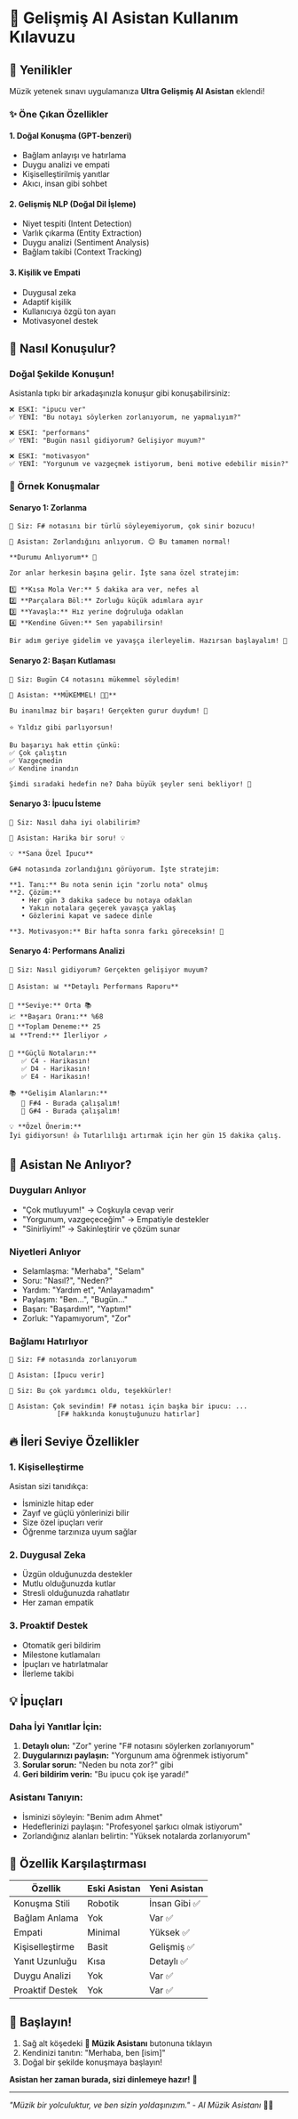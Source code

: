 # 🤖 Gelişmiş AI Asistan Kullanım Kılavuzu

## 🌟 Yenilikler

Müzik yetenek sınavı uygulamanıza **Ultra Gelişmiş AI Asistan** eklendi!

### ✨ Öne Çıkan Özellikler

#### 1. **Doğal Konuşma (GPT-benzeri)**
- Bağlam anlayışı ve hatırlama
- Duygu analizi ve empati
- Kişiselleştirilmiş yanıtlar
- Akıcı, insan gibi sohbet

#### 2. **Gelişmiş NLP (Doğal Dil İşleme)**
- Niyet tespiti (Intent Detection)
- Varlık çıkarma (Entity Extraction)
- Duygu analizi (Sentiment Analysis)
- Bağlam takibi (Context Tracking)

#### 3. **Kişilik ve Empati**
- Duygusal zeka
- Adaptif kişilik
- Kullanıcıya özgü ton ayarı
- Motivasyonel destek

## 💬 Nasıl Konuşulur?

### Doğal Şekilde Konuşun!

Asistanla tıpkı bir arkadaşınızla konuşur gibi konuşabilirsiniz:

```
❌ ESKI: "ipucu ver"
✅ YENİ: "Bu notayı söylerken zorlanıyorum, ne yapmalıyım?"

❌ ESKI: "performans"
✅ YENİ: "Bugün nasıl gidiyorum? Gelişiyor muyum?"

❌ ESKI: "motivasyon"
✅ YENİ: "Yorgunum ve vazgeçmek istiyorum, beni motive edebilir misin?"
```

### 🎯 Örnek Konuşmalar

#### Senaryo 1: Zorlanma
```
👤 Siz: F# notasını bir türlü söyleyemiyorum, çok sinir bozucu!

🎵 Asistan: Zorlandığını anlıyorum. 😊 Bu tamamen normal!

**Durumu Anlıyorum** 🤗

Zor anlar herkesin başına gelir. İşte sana özel stratejim:

1️⃣ **Kısa Mola Ver:** 5 dakika ara ver, nefes al
2️⃣ **Parçalara Böl:** Zorluğu küçük adımlara ayır
3️⃣ **Yavaşla:** Hız yerine doğruluğa odaklan
4️⃣ **Kendine Güven:** Sen yapabilirsin!

Bir adım geriye gidelim ve yavaşça ilerleyelim. Hazırsan başlayalım! 💪
```

#### Senaryo 2: Başarı Kutlaması
```
👤 Siz: Bugün C4 notasını mükemmel söyledim!

🎵 Asistan: **MÜKEMMEL! 🎉🎊**

Bu inanılmaz bir başarı! Gerçekten gurur duydum! 🌟

⭐ Yıldız gibi parlıyorsun!

Bu başarıyı hak ettin çünkü:
✅ Çok çalıştın
✅ Vazgeçmedin
✅ Kendine inandın

Şimdi sıradaki hedefin ne? Daha büyük şeyler seni bekliyor! 🚀
```

#### Senaryo 3: İpucu İsteme
```
👤 Siz: Nasıl daha iyi olabilirim?

🎵 Asistan: Harika bir soru! 💡

💡 **Sana Özel İpucu**

G#4 notasında zorlandığını görüyorum. İşte stratejim:

**1. Tanı:** Bu nota senin için "zorlu nota" olmuş
**2. Çözüm:**
   • Her gün 3 dakika sadece bu notaya odaklan
   • Yakın notalara geçerek yavaşça yaklaş
   • Gözlerini kapat ve sadece dinle

**3. Motivasyon:** Bir hafta sonra farkı göreceksin! 🚀
```

#### Senaryo 4: Performans Analizi
```
👤 Siz: Nasıl gidiyorum? Gerçekten gelişiyor muyum?

🎵 Asistan: 📊 **Detaylı Performans Raporu**

🏅 **Seviye:** Orta 📚
📈 **Başarı Oranı:** %68
🎯 **Toplam Deneme:** 25
📊 **Trend:** İlerliyor ↗️

💪 **Güçlü Notaların:**
   ✅ C4 - Harikasın!
   ✅ D4 - Harikasın!
   ✅ E4 - Harikasın!

📚 **Gelişim Alanların:**
   🎯 F#4 - Burada çalışalım!
   🎯 G#4 - Burada çalışalım!

💡 **Özel Önerim:**
İyi gidiyorsun! 👍 Tutarlılığı artırmak için her gün 15 dakika çalış.
```

## 🎯 Asistan Ne Anlıyor?

### Duyguları Anlıyor
- "Çok mutluyum!" → Coşkuyla cevap verir
- "Yorgunum, vazgeçeceğim" → Empatiyle destekler
- "Sinirliyim!" → Sakinleştirir ve çözüm sunar

### Niyetleri Anlıyor
- Selamlaşma: "Merhaba", "Selam"
- Soru: "Nasıl?", "Neden?"
- Yardım: "Yardım et", "Anlayamadım"
- Paylaşım: "Ben...", "Bugün..."
- Başarı: "Başardım!", "Yaptım!"
- Zorluk: "Yapamıyorum", "Zor"

### Bağlamı Hatırlıyor
```
👤 Siz: F# notasında zorlanıyorum

🎵 Asistan: [İpucu verir]

👤 Siz: Bu çok yardımcı oldu, teşekkürler!

🎵 Asistan: Çok sevindim! F# notası için başka bir ipucu: ...
            [F# hakkında konuştuğunuzu hatırlar]
```

## 🔥 İleri Seviye Özellikler

### 1. Kişiselleştirme
Asistan sizi tanıdıkça:
- İsminizle hitap eder
- Zayıf ve güçlü yönlerinizi bilir
- Size özel ipuçları verir
- Öğrenme tarzınıza uyum sağlar

### 2. Duygusal Zeka
- Üzgün olduğunuzda destekler
- Mutlu olduğunuzda kutlar
- Stresli olduğunuzda rahatlatır
- Her zaman empatik

### 3. Proaktif Destek
- Otomatik geri bildirim
- Milestone kutlamaları
- İpuçları ve hatırlatmalar
- İlerleme takibi

## 💡 İpuçları

### Daha İyi Yanıtlar İçin:
1. **Detaylı olun:** "Zor" yerine "F# notasını söylerken zorlanıyorum"
2. **Duygularınızı paylaşın:** "Yorgunum ama öğrenmek istiyorum"
3. **Sorular sorun:** "Neden bu nota zor?" gibi
4. **Geri bildirim verin:** "Bu ipucu çok işe yaradı!"

### Asistanı Tanıyın:
- İsminizi söyleyin: "Benim adım Ahmet"
- Hedeflerinizi paylaşın: "Profesyonel şarkıcı olmak istiyorum"
- Zorlandığınız alanları belirtin: "Yüksek notalarda zorlanıyorum"

## 🎵 Özellik Karşılaştırması

| Özellik | Eski Asistan | Yeni Asistan |
|---------|--------------|--------------|
| Konuşma Stili | Robotik | İnsan Gibi ✅ |
| Bağlam Anlama | Yok | Var ✅ |
| Empati | Minimal | Yüksek ✅ |
| Kişiselleştirme | Basit | Gelişmiş ✅ |
| Yanıt Uzunluğu | Kısa | Detaylı ✅ |
| Duygu Analizi | Yok | Var ✅ |
| Proaktif Destek | Yok | Var ✅ |

## 🚀 Başlayın!

1. Sağ alt köşedeki **🎵 Müzik Asistanı** butonuna tıklayın
2. Kendinizi tanıtın: "Merhaba, ben [isim]"
3. Doğal bir şekilde konuşmaya başlayın!

**Asistan her zaman burada, sizi dinlemeye hazır!** 💙

---

*"Müzik bir yolculuktur, ve ben sizin yoldaşınızım." - AI Müzik Asistanı* 🎵✨
